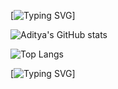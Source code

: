 
[![Typing SVG](https://readme-typing-svg.herokuapp.com?font=Bruno+Ace+SC&duration=3000&pause=1000&color=00F7E4&width=435&lines=Hello+Aditya+this+side+!!)]

![Aditya's GitHub stats](https://github-readme-stats.vercel.app/api?username=aditya9277&count_private=true&show_icons=true&hide=contribs&theme=chartreuse-dark&bg_color=00000000)

![Top Langs](https://github-readme-stats.vercel.app/api/top-langs/?username=aditya9277&layout=compact&theme=chartreuse-dark&bg_color=00000000)

[![Typing SVG](https://readme-typing-svg.herokuapp.com?font=Bruno+Ace+SC&duration=3000&pause=1000&color=00F7E4&width=435&lines=Hello+Aditya+this+side+!!)]
<!--
**aditya9277/aditya9277** is a ✨ _special_ ✨ repository because its `README.md` (this file) appears on your GitHub profile.

Here are some ideas to get you started:

- 🔭 I’m currently working on ...
- 🌱 I’m currently learning ...
- 👯 I’m looking to collaborate on ...
- 🤔 I’m looking for help with ...
- 💬 Ask me about ...
- 📫 How to reach me: ...
- 😄 Pronouns: ...
- ⚡ Fun fact: ...
-->
